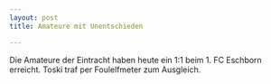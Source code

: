 ```yaml
---
layout: post
title: Amateure mit Unentschieden

---
```


Die Amateure der Eintracht haben heute ein 1:1 beim 1. FC Eschborn erreicht. Toski traf per Foulelfmeter zum Ausgleich.


